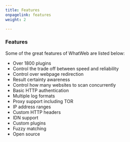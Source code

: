 ```yaml
---
title: Features
onpagelink: features
weight: 2

---
```


### **Features**

Some of the great features of WhatWeb are listed below:

*   Over 1800 plugins
*   Control the trade off between speed and reliability
*   Control over webpage redirection
*   Result certainty awareness
*   Control how many websites to scan concurrently
*   Basic HTTP authentication
*   Multiple log formats
*   Proxy support including TOR
*   IP address ranges
*   Custom HTTP headers
*   IDN support
*   Custom plugins
*   Fuzzy matching
*   Open source
 